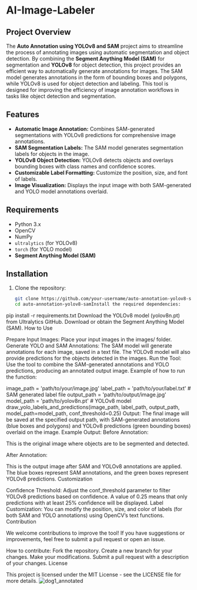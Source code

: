 # AI-Image-Labeler

## Project Overview
The **Auto Annotation using YOLOv8 and SAM** project aims to streamline the process of annotating images using automatic segmentation and object detection. By combining the **Segment Anything Model (SAM)** for segmentation and **YOLOv8** for object detection, this project provides an efficient way to automatically generate annotations for images. The SAM model generates annotations in the form of bounding boxes and polygons, while YOLOv8 is used for object detection and labeling. This tool is designed for improving the efficiency of image annotation workflows in tasks like object detection and segmentation.

## Features
- **Automatic Image Annotation:** Combines SAM-generated segmentations with YOLOv8 predictions for comprehensive image annotations.
- **SAM Segmentation Labels:** The SAM model generates segmentation labels for objects in the image.
- **YOLOv8 Object Detection:** YOLOv8 detects objects and overlays bounding boxes with class names and confidence scores.
- **Customizable Label Formatting:** Customize the position, size, and font of labels.
- **Image Visualization:** Displays the input image with both SAM-generated and YOLO model annotations overlaid.

## Requirements
- Python 3.x
- OpenCV
- NumPy
- `ultralytics` (for YOLOv8)
- `torch` (for YOLO model)
- **Segment Anything Model (SAM)**

## Installation

1. Clone the repository:
   ```bash
   git clone https://github.com/your-username/auto-annotation-yolov8-sam.git
   cd auto-annotation-yolov8-samInstall the required dependencies:
pip install -r requirements.txt
Download the YOLOv8 model (yolov8n.pt) from Ultralytics GitHub.
Download or obtain the Segment Anything Model (SAM).
How to Use

Prepare Input Images: Place your input images in the images/ folder.
Generate YOLO and SAM Annotations: The SAM model will generate annotations for each image, saved in a text file. The YOLOv8 model will also provide predictions for the objects detected in the images.
Run the Tool: Use the tool to combine the SAM-generated annotations and YOLO predictions, producing an annotated output image.
Example of how to run the function:

image_path = 'path/to/your/image.jpg'
label_path = 'path/to/your/label.txt'  # SAM generated label file
output_path = 'path/to/output/image.jpg'
model_path = 'path/to/yolov8n.pt'  # YOLOv8 model
draw_yolo_labels_and_predictions(image_path, label_path, output_path, model_path=model_path, conf_threshold=0.25)
Output: The final image will be saved at the specified output path, with SAM-generated annotations (blue boxes and polygons) and YOLOv8 predictions (green bounding boxes) overlaid on the image.
Example Output:
Before Annotation:


This is the original image where objects are to be segmented and detected.

After Annotation:


This is the output image after SAM and YOLOv8 annotations are applied. The blue boxes represent SAM annotations, and the green boxes represent YOLOv8 predictions.
Customization

Confidence Threshold: Adjust the conf_threshold parameter to filter YOLOv8 predictions based on confidence. A value of 0.25 means that only predictions with at least 25% confidence will be displayed.
Label Customization: You can modify the position, size, and color of labels (for both SAM and YOLO annotations) using OpenCV’s text functions.
Contribution

We welcome contributions to improve the tool! If you have suggestions or improvements, feel free to submit a pull request or open an issue.

How to contribute:
Fork the repository.
Create a new branch for your changes.
Make your modifications.
Submit a pull request with a description of your changes.
License

This project is licensed under the MIT License - see the LICENSE file for more details.
![dog1_annotated](https://github.com/user-attachments/assets/c8c67820-60c4-4b1b-9851-5fc95aca5c9c)



